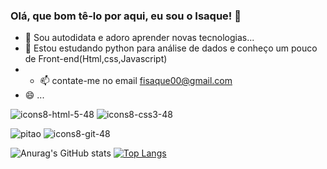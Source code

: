### Olá, que bom tê-lo por aqui, eu sou o Isaque! 👋


- 🔭 Sou autodidata e adoro aprender novas tecnologias...
- 🌱 Estou estudando python para análise de dados e conheço um pouco de Front-end(Html,css,Javascript)
- - 📫 contate-me no email fisaque00@gmail.com
- 😄  ...




![icons8-html-5-48](https://user-images.githubusercontent.com/78705874/134753549-e01b7a65-cae4-486b-9c56-d7436d28b325.png)
 ![icons8-css3-48](https://user-images.githubusercontent.com/78705874/134753547-4b590de8-a9ae-45ec-a13c-51853a0d9a06.png)
 
 ![pitao](https://user-images.githubusercontent.com/78705874/145398141-652258cd-88bf-48fd-9750-66186325d875.png)
 ![icons8-git-48](https://user-images.githubusercontent.com/78705874/134753544-63eae1cf-cb09-4799-93cf-7c397afb5f0c.png)
 

 ![Anurag's GitHub stats](https://github-readme-stats.vercel.app/api?username=fisaque00&show_icons=true&theme=radical) [![Top Langs](https://github-readme-stats.vercel.app/api/top-langs/?username=fisaque00&layout=compact)](https://github.com/fisaque00/github-readme-stats)
